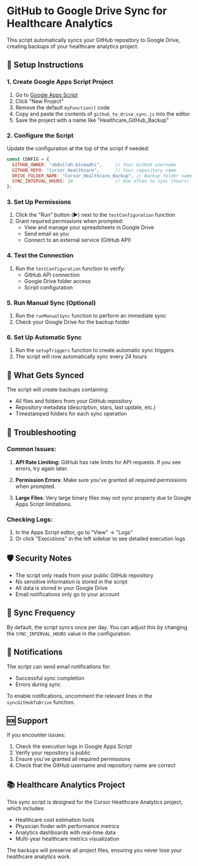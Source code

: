 # GitHub to Google Drive Sync for Healthcare Analytics

This script automatically syncs your GitHub repository to Google Drive, creating backups of your healthcare analytics project.

## 🚀 Setup Instructions

### 1. Create Google Apps Script Project

1. Go to [Google Apps Script](https://script.google.com/)
2. Click "New Project"
3. Remove the default `myFunction()` code
4. Copy and paste the contents of `github_to_drive_sync.js` into the editor
5. Save the project with a name like "Healthcare_GitHub_Backup"

### 2. Configure the Script

Update the configuration at the top of the script if needed:

```javascript
const CONFIG = {
  GITHUB_OWNER: "abdullah-binmadhi",     // Your GitHub username
  GITHUB_REPO: "Cursor_Healthcare",      // Your repository name
  DRIVE_FOLDER_NAME: "Cursor_Healthcare_Backup", // Backup folder name in Drive
  SYNC_INTERVAL_HOURS: 24                // How often to sync (hours)
};
```

### 3. Set Up Permissions

1. Click the "Run" button (▶️) next to the `testConfiguration` function
2. Grant required permissions when prompted:
   - View and manage your spreadsheets in Google Drive
   - Send email as you
   - Connect to an external service (GitHub API)

### 4. Test the Connection

1. Run the `testConfiguration` function to verify:
   - GitHub API connection
   - Google Drive folder access
   - Script configuration

### 5. Run Manual Sync (Optional)

1. Run the `runManualSync` function to perform an immediate sync
2. Check your Google Drive for the backup folder

### 6. Set Up Automatic Sync

1. Run the `setupTriggers` function to create automatic sync triggers
2. The script will now automatically sync every 24 hours

## 📁 What Gets Synced

The script will create backups containing:
- All files and folders from your GitHub repository
- Repository metadata (description, stars, last update, etc.)
- Timestamped folders for each sync operation

## 🔧 Troubleshooting

### Common Issues:

1. **API Rate Limiting**: GitHub has rate limits for API requests. If you see errors, try again later.

2. **Permission Errors**: Make sure you've granted all required permissions when prompted.

3. **Large Files**: Very large binary files may not sync properly due to Google Apps Script limitations.

### Checking Logs:

1. In the Apps Script editor, go to "View" → "Logs"
2. Or click "Executions" in the left sidebar to see detailed execution logs

## 🛡️ Security Notes

- The script only reads from your public GitHub repository
- No sensitive information is stored in the script
- All data is stored in your Google Drive
- Email notifications only go to your account

## 🔄 Sync Frequency

By default, the script syncs once per day. You can adjust this by changing the `SYNC_INTERVAL_HOURS` value in the configuration.

## 📧 Notifications

The script can send email notifications for:
- Successful sync completion
- Errors during sync

To enable notifications, uncomment the relevant lines in the `syncGitHubToDrive` function.

## 🆘 Support

If you encounter issues:
1. Check the execution logs in Google Apps Script
2. Verify your repository is public
3. Ensure you've granted all required permissions
4. Check that the GitHub username and repository name are correct

## 📚 Healthcare Analytics Project

This sync script is designed for the Cursor Healthcare Analytics project, which includes:
- Healthcare cost estimation tools
- Physician finder with performance metrics
- Analytics dashboards with real-time data
- Multi-year healthcare metrics visualization

The backups will preserve all project files, ensuring you never lose your healthcare analytics work.